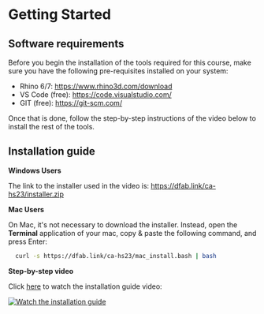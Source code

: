 # Getting Started

## Software requirements

Before you begin the installation of the tools required for this course, make sure you have the following pre-requisites installed on your system:

* Rhino 6/7: https://www.rhino3d.com/download
* VS Code (free): https://code.visualstudio.com/
* GIT (free): https://git-scm.com/

Once that is done, follow the step-by-step instructions of the video below to install the rest of the tools.

## Installation guide

**Windows Users**

The link to the installer used in the video is: https://dfab.link/ca-hs23/installer.zip 

**Mac Users**

On Mac, it's not necessary to download the installer. Instead, open the **Terminal** application of your mac, copy & paste the following command, and press Enter:
```bash
  curl -s https://dfab.link/ca-hs23/mac_install.bash | bash
```

**Step-by-step video**

Click [here](https://youtu.be/ZNCnvjtcP-0) to watch the installation guide video:

[![Watch the installation guide](https://img.youtube.com/vi/ZNCnvjtcP-0/maxresdefault.jpg)](https://youtu.be/ZNCnvjtcP-0)
